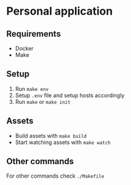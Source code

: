 # Personal application

## Requirements

* Docker
* Make

## Setup

1) Run `make env`
2) Setup `.env` file and setup hosts accordingly
3) Run `make` or `make init`

## Assets

* Build assets with `make build`
* Start watching assets with `make watch`

## Other commands

For other commands check `./Makefile`


